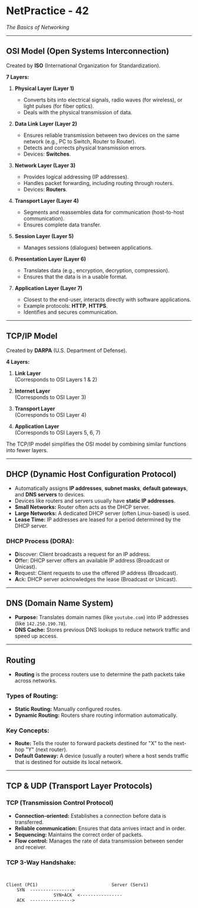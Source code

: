 # NetPractice - 42  
*The Basics of Networking*

---

## OSI Model (Open Systems Interconnection)

Created by **ISO** (International Organization for Standardization).

**7 Layers:**

1. **Physical Layer (Layer 1)**  
   - Converts bits into electrical signals, radio waves (for wireless), or light pulses (for fiber optics).  
   - Deals with the physical transmission of data.

2. **Data Link Layer (Layer 2)**  
   - Ensures reliable transmission between two devices on the same network (e.g., PC to Switch, Router to Router).  
   - Detects and corrects physical transmission errors.  
   - Devices: **Switches**.

3. **Network Layer (Layer 3)**  
   - Provides logical addressing (IP addresses).  
   - Handles packet forwarding, including routing through routers.  
   - Devices: **Routers**.

4. **Transport Layer (Layer 4)**  
   - Segments and reassembles data for communication (host-to-host communication).  
   - Ensures complete data transfer.

5. **Session Layer (Layer 5)**  
   - Manages sessions (dialogues) between applications.

6. **Presentation Layer (Layer 6)**  
   - Translates data (e.g., encryption, decryption, compression).  
   - Ensures that the data is in a usable format.

7. **Application Layer (Layer 7)**  
   - Closest to the end-user, interacts directly with software applications.  
   - Example protocols: **HTTP**, **HTTPS**.  
   - Identifies and secures communication.

---

## TCP/IP Model

Created by **DARPA** (U.S. Department of Defense).

**4 Layers:**

1. **Link Layer**  
   (Corresponds to OSI Layers 1 & 2)

2. **Internet Layer**  
   (Corresponds to OSI Layer 3)

3. **Transport Layer**  
   (Corresponds to OSI Layer 4)

4. **Application Layer**  
   (Corresponds to OSI Layers 5, 6, 7)

The TCP/IP model simplifies the OSI model by combining similar functions into fewer layers.

---

## DHCP (Dynamic Host Configuration Protocol)

- Automatically assigns **IP addresses**, **subnet masks**, **default gateways**, and **DNS servers** to devices.
- Devices like routers and servers usually have **static IP addresses**.
- **Small Networks:** Router often acts as the DHCP server.
- **Large Networks:** A dedicated DHCP server (often Linux-based) is used.
- **Lease Time:** IP addresses are leased for a period determined by the DHCP server.

### DHCP Process (DORA):

- **D**iscover: Client broadcasts a request for an IP address.  
- **O**ffer: DHCP server offers an available IP address (Broadcast or Unicast).  
- **R**equest: Client requests to use the offered IP address (Broadcast).  
- **A**ck: DHCP server acknowledges the lease (Broadcast or Unicast).

---

## DNS (Domain Name System)

- **Purpose:** Translates domain names (like `youtube.com`) into IP addresses (like `142.250.190.78`).
- **DNS Cache:** Stores previous DNS lookups to reduce network traffic and speed up access.

---

## Routing

- **Routing** is the process routers use to determine the path packets take across networks.

### Types of Routing:
- **Static Routing:** Manually configured routes.
- **Dynamic Routing:** Routers share routing information automatically.

### Key Concepts:
- **Route:** Tells the router to forward packets destined for "X" to the next-hop "Y" (next router).
- **Default Gateway:** A device (usually a router) where a host sends traffic that is destined for outside its local network.

---

## TCP & UDP (Transport Layer Protocols)

### TCP (Transmission Control Protocol)

- **Connection-oriented:** Establishes a connection before data is transferred.
- **Reliable communication:** Ensures that data arrives intact and in order.
- **Sequencing:** Maintains the correct order of packets.
- **Flow control:** Manages the rate of data transmission between sender and receiver.

### TCP 3-Way Handshake:

```plaintext


Client (PC1)                            Server (Serv1)
    SYN  ---------------->
                  SYN+ACK  <----------------
    ACK  ---------------->
